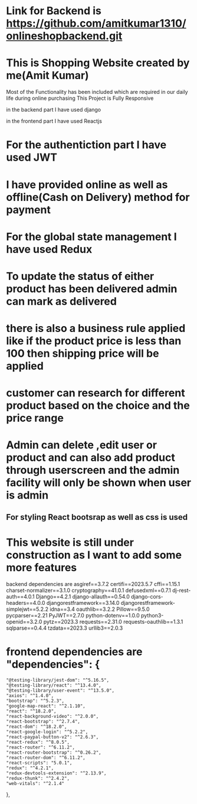 # Link for Backend is https://github.com/amitkumar1310/onlineshopbackend.git
# This is Shopping Website created by me(Amit Kumar)
Most of the Functionality has been included which are required in our daily life during online purchasing
This Project is Fully Responsive 

in the backend part I have used django 


in the frontend part I have used Reactjs

# For the authentiction part I have used JWT 
# I have provided online as well as offline(Cash on Delivery) method for payment
# For the global state management I have used Redux
# To update the status of either product has been delivered admin can mark as delivered
# there is also a business rule applied like if the product price is less than 100 then shipping price will be applied
# customer can research for different product based on the choice and the price range
# Admin can delete ,edit user or product and can also add product through userscreen and the admin facility will only be shown when user is admin

## For styling React bootsrap as well as css is used

# This website is still under construction as I want to add some more features
backend dependencies are ﻿asgiref==3.7.2
certifi==2023.5.7
cffi==1.15.1
charset-normalizer==3.1.0
cryptography==41.0.1
defusedxml==0.7.1
dj-rest-auth==4.0.1
Django==4.2.1
django-allauth==0.54.0
django-cors-headers==4.0.0
djangorestframework==3.14.0
djangorestframework-simplejwt==5.2.2
idna==3.4
oauthlib==3.2.2
Pillow==9.5.0
pycparser==2.21
PyJWT==2.7.0
python-dotenv==1.0.0
python3-openid==3.2.0
pytz==2023.3
requests==2.31.0
requests-oauthlib==1.3.1
sqlparse==0.4.4
tzdata==2023.3
urllib3==2.0.3
# frontend dependencies are "dependencies": {
    "@testing-library/jest-dom": "^5.16.5",
    "@testing-library/react": "^13.4.0",
    "@testing-library/user-event": "^13.5.0",
    "axios": "^1.4.0",
    "bootstrap": "^5.2.3",
    "google-map-react": "^2.1.10",
    "react": "^18.2.0",
    "react-background-video": "^2.0.0",
    "react-bootstrap": "^2.7.4",
    "react-dom": "^18.2.0",
    "react-google-login": "^5.2.2",
    "react-paypal-button-v2": "^2.6.3",
    "react-redux": "^8.0.5",
    "react-router": "^6.11.2",
    "react-router-bootstrap": "^0.26.2",
    "react-router-dom": "^6.11.2",
    "react-scripts": "5.0.1",
    "redux": "^4.2.1",
    "redux-devtools-extension": "^2.13.9",
    "redux-thunk": "^2.4.2",
    "web-vitals": "^2.1.4"
  },
  
